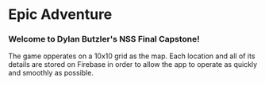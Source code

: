 # Epic Adventure
### Welcome to Dylan Butzler's NSS Final Capstone!
The game opperates on a 10x10 grid as the map. Each location and all of its details are stored on Firebase in order to allow the app to operate as quickly and smoothly as possible.
